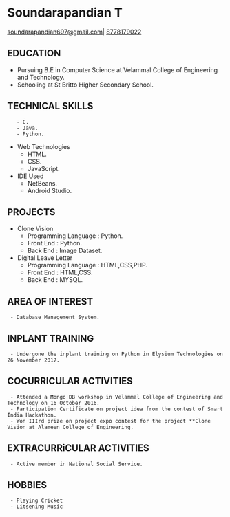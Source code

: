 # Soundarapandian T 
[soundarapandian697@gmail.com](mailto:soundarapandian697@gmail.com)|
[8778179022](tel:8778179022)

## EDUCATION
- Pursuing B.E in Computer Science  at Velammal College of Engineering and Technology.
- Schooling at St Britto Higher Secondary School. 

## TECHNICAL SKILLS
   
       - C.
       - Java.
       - Python.
   - Web Technologies
       - HTML.
       - CSS.
       - JavaScript.
   - IDE Used
       - NetBeans.
       - Android Studio.
       
## PROJECTS
   - Clone Vision
     - Programming Language : Python.
     - Front End : Python.
     - Back  End : Image Dataset.
   - Digital Leave Letter
     - Programming Language : HTML,CSS,PHP.
     - Front End : HTML,CSS.
     - Back  End : MYSQL.
     
## AREA OF INTEREST
     - Database Management System.
     
## INPLANT TRAINING
     - Undergone the inplant training on Python in Elysium Technologies on 26 November 2017.
        
## COCURRICULAR ACTIVITIES
     - Attended a Mongo DB workshop in Velammal College of Engineering and Technology on 16 October 2016.
     - Participation Certificate on project idea from the contest of Smart India Hackathon.
     - Won IIIrd prize on project expo contest for the project **Clone Vision at Alameen College of Engineering.
     
## EXTRACURRiCULAR ACTIVITIES
     - Active member in National Social Service.
## HOBBIES
     - Playing Cricket
     - Litsening Music
